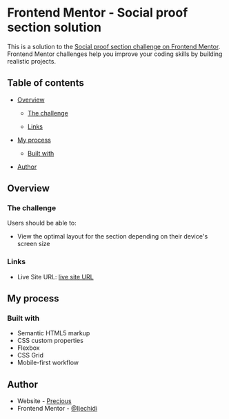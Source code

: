 # Frontend Mentor - Social proof section solution

This is a solution to the [Social proof section challenge on Frontend Mentor](https://www.frontendmentor.io/challenges/social-proof-section-6e0qTv_bA). Frontend Mentor challenges help you improve your coding skills by building realistic projects. 

## Table of contents

- [Overview](#overview)
  - [The challenge](#the-challenge)
  
  - [Links](#links)
- [My process](#my-process)
  - [Built with](#built-with)
  
- [Author](#author)




## Overview

### The challenge

Users should be able to:

- View the optimal layout for the section depending on their device's screen size


### Links


- Live Site URL: [ live site URL](https://social-proof-section-pink-two.vercel.app/)

## My process

### Built with

- Semantic HTML5 markup
- CSS custom properties
- Flexbox
- CSS Grid
- Mobile-first workflow








## Author

- Website - [Precious](https://portfolio-precious-pearl.vercel.app/)
- Frontend Mentor - [@Ijechidi](https://www.frontendmentor.io/profile/Ijechidi)




